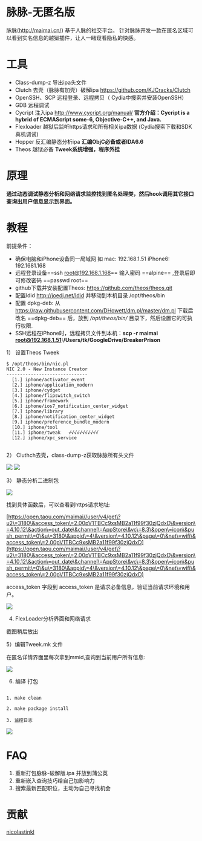 # 脉脉-无匿名版
脉脉(http://maimai.cn/) 基于人脉的社交平台。
针对脉脉开发一款在匿名区域可以看到实名信息的越狱插件，让人一睹窥看隐私的快感。


# 工具
- Class-dump-z 导出ipa头文件
- Clutch 去壳（脉脉有加壳）破解ipa https://github.com/KJCracks/Clutch
- OpenSSH、SCP 远程登录、远程拷贝（ Cydia中搜索并安装OpenSSH）
- GDB 远程调试
- Cycript 注入ipa http://www.cycript.org/manual/ **官方介绍：Cycript is a hybrid of ECMAScript some-6, Objective-C++, and Java.**
- Flexloader 越狱后监听https请求和所有相关ipa数据 (Cydia搜索下载和SDK真机调试)
- Hopper 反汇编静态分析ipa  **汇编ObjC必备或者IDA6.6** 
- Theos 越狱必备 **Tweek系统增强，程序外挂**

# 原理
 <strong> 通过动态调试静态分析和网络请求监控找到匿名处理类，然后hook调用其它接口查询出用户信息显示到界面。</strong>

# 教程
前提条件：

- 确保电脑和iPhone设备同一局域网 如 mac: 192.168.1.51 iPhone6: 192.1681.168
- 远程登录设备==ssh root@192.168.1.168== 输入密码 ==alpine== ,登录后即可修改密码 ==passwd root==
- github下载并安装配置Theos: https://github.com/theos/theos.git 
- 配置ldid http://joedj.net/ldid 并移动到本机目录 /opt/theos/bin
- 配置 dpkg-deb: 从 https://raw.githubusercontent.com/DHowett/dm.pl/master/dm.pl 下载后改名 ==dpkg-deb== 后，放到 */opt/theos/bin/* 目录下，然后设置它的可执行权限.
- SSH远程在iPhone时，远程拷贝文件到本机：**scp -r maimai root@192.168.1.51:/Users/tk/GoogleDrive/BreakerPrison**


1） 设置Theos Tweek

```
$ /opt/theos/bin/nic.pl
NIC 2.0 - New Instance Creator
------------------------------
  [1.] iphone/activator_event
  [2.] iphone/application_modern
  [3.] iphone/cydget
  [4.] iphone/flipswitch_switch
  [5.] iphone/framework
  [6.] iphone/ios7_notification_center_widget
  [7.] iphone/library
  [8.] iphone/notification_center_widget
  [9.] iphone/preference_bundle_modern
  [10.] iphone/tool
  [11.] iphone/tweak   √√√√√√√√√√√
  [12.] iphone/xpc_service
  
```

2） Cluthch去壳，class-dump-z获取脉脉所有头文件 

![](http://7xq9bx.com1.z0.glb.clouddn.com/6808A063-EA16-4D33-BCB1-E9481302B9E2.png?imageView2/1/w/1000/h/300/interlace/0/q/100
)
![](http://7xq9bx.com1.z0.glb.clouddn.com/00B98996-A6F2-422C-AB5E-734B67C7748E.png?imageView2/1/w/1000/h/300/interlace/0/q/100)

3） 静态分析二进制包

![](http://7xq9bx.com1.z0.glb.clouddn.com/7042CE84-5537-4118-AE9B-25A325FFDDFA.png?imageView2/1/w/1000/h/300/interlace/0/q/100)

找到具体函数后，可以查看到https请求地址:

[https://open.taou.com/maimai//user/v4/get\?u2\=3180\&access_token\=2.00pV1TBCc9xsMB2a11f99f30zjQdxD\&version\=4.10.12\&action\=out_date\&channel\=AppStore\&vc\=8.3\&open\=icon\&push_permit\=0\&u\=3180\&appid\=4\&version\=4.10.12\&page\=0\&net\=wifi\&access_token\=2.00pV1TBCc9xsMB2a11f99f30zjQdxD](https://open.taou.com/maimai//user/v4/get\?u2\=3180\&access_token\=2.00pV1TBCc9xsMB2a11f99f30zjQdxD\&version\=4.10.12\&action\=out_date\&channel\=AppStore\&vc\=8.3\&open\=icon\&push_permit\=0\&u\=3180\&appid\=4\&version\=4.10.12\&page\=0\&net\=wifi\&access_token\=2.00pV1TBCc9xsMB2a11f99f30zjQdxD)

access_token 字段到 access_token 是请求必备信息，验证当前请求环境和用户。

![](http://7xq9bx.com1.z0.glb.clouddn.com/2AED7C0D-E889-47A0-A049-C5815CD0C47B.png?imageView2/1/w/1000/h/300/interlace/0/q/100)

4) FlexLoader分析界面和网络请求

截图稍后放出

5）编辑Tweek.mk 文件

在匿名详情界面里每次拿到mmid,查询到当前用户所有信息:

![](http://7xq9bx.com1.z0.glb.clouddn.com/E0F79B90-2139-4B77-AAB9-7865EEC07EB6.png?imageView2/1/w/1000/h/300/interlace/0/q/100)


6) 编译 打包



```

1. make clean

2. make package install

3. 监控日志

```


![](http://7xq9bx.com1.z0.glb.clouddn.com/DA9B017D-1D1D-4FFD-8AE0-4391279B6331.png?imageView2/1/w/1000/h/600/interlace/0/q/100)

# FAQ

1. 重新打包脉脉-破解版.ipa 并放到蒲公英
2. 重新嵌入查询技巧给自己加影响力
3. 搜索最新匹配职位，主动为自己寻找机会

# 贡献
[nicolastinkl](github.com/nicolastinkl)